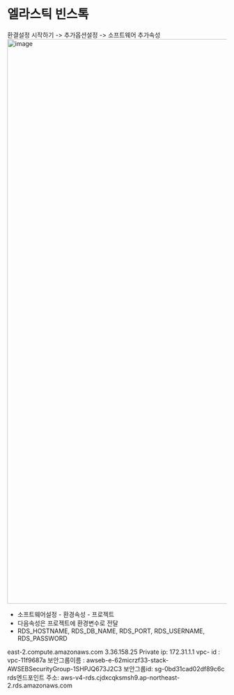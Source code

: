 # 엘라스틱 빈스톡
환결설정
 시작하기 -> 추가옵션설정 -> 소프트웨어 추가속성
 <img width="1296" alt="image" src="https://user-images.githubusercontent.com/46700734/175763093-6db91fae-6698-41fb-8264-69b1221c4b52.png">

 - 소프트웨어설정 - 환경속성 - 프로젝트
 - 다음속성은 프로젝트에 환경변수로 전달
 - RDS_HOSTNAME, RDS_DB_NAME, RDS_PORT, RDS_USERNAME, RDS_PASSWORD


east-2.compute.amazonaws.com	3.36.158.25
Private ip: 172.31.1.1 vpc- id : vpc-11f9687a
보안그룹이름 : awseb-e-62micrzf33-stack-AWSEBSecurityGroup-1SHPJQ673J2C3
보안그룹id: sg-0bd31cad02df89c6c
rds엔드포인트 주소:  aws-v4-rds.cjdxcqksmsh9.ap-northeast-2.rds.amazonaws.com
